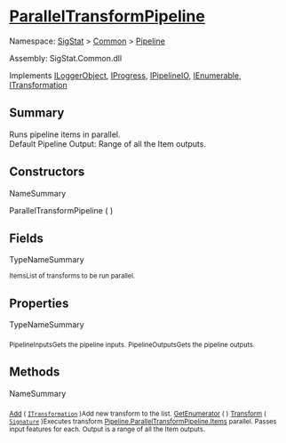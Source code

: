 # [ParallelTransformPipeline](./ParallelTransformPipeline.md)

Namespace: [SigStat]() > [Common](./../README.md) > [Pipeline](./README.md)

Assembly: SigStat.Common.dll

Implements [ILoggerObject](./../ILoggerObject.md), [IProgress](./../Helpers/IProgress.md), [IPipelineIO](./IPipelineIO.md), [IEnumerable](https://docs.microsoft.com/en-us/dotnet/api/System.Collections.IEnumerable), [ITransformation](./../ITransformation.md)

## Summary
Runs pipeline items in parallel.  <br>Default Pipeline Output: Range of all the Item outputs.

## Constructors

NameSummary

ParallelTransformPipeline (  )<sub></sub>


## Fields

TypeNameSummary

<sub>Items</sub><sub>List of transforms to be run parallel.</sub>


## Properties

TypeNameSummary

<sub>PipelineInputs</sub><sub>Gets the pipeline inputs.</sub>
<sub>PipelineOutputs</sub><sub>Gets the pipeline outputs.</sub>


## Methods

NameSummary

<sub>[Add](./Methods/ParallelTransformPipeline-100663502.md) ( [`ITransformation`](./../ITransformation.md) )</sub><sub>Add new transform to the list.</sub>
<sub>[GetEnumerator](./Methods/ParallelTransformPipeline-100663501.md) (  )</sub><sub></sub>
<sub>[Transform](./Methods/ParallelTransformPipeline-100663503.md) ( [`Signature`](./../Signature.md) )</sub><sub>Executes transform [Pipeline.ParallelTransformPipeline.Items](https://github.com/hargitomi97/sigstat/blob/master/docs/md/.md) parallel.  Passes input features for each.  Output is a range of all the Item outputs.</sub>


